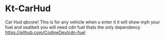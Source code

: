 # Kt-CarHud
Car Hud qbcore! This is for any vehicle when u enter it it will show mph your fuel and seatbelt you will need cdn fuel thats the only dependency https://github.com/CodineDev/cdn-fuel
